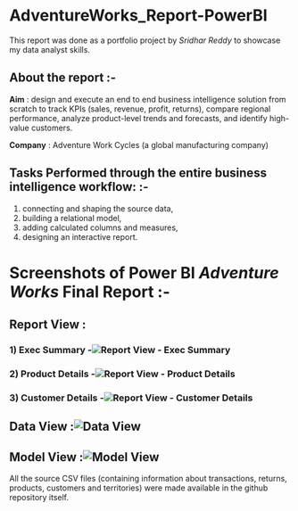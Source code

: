 # AdventureWorks_Report-PowerBI

This report was done as a portfolio project by *Sridhar Reddy* to showcase my data analyst skills.

## About the report :-

**Aim** : design and execute an end to end business intelligence solution from scratch to track KPIs (sales, revenue, profit, returns), compare regional 
performance, analyze product-level trends and forecasts, and identify high-value customers.

**Company** : Adventure Work Cycles (a global manufacturing company)


## Tasks Performed through the entire business intelligence workflow: :-

1) connecting and shaping the source data, 
2) building a relational model, 
3) adding calculated columns and measures, 
4) designing an interactive report.

# Screenshots of Power BI *Adventure Works* Final Report :-

## Report View : 
### 1) Exec Summary -![Report View - Exec Summary](https://user-images.githubusercontent.com/98680598/177624493-473a841b-d3eb-4869-af60-f8ad2472761c.jpg)
### 2) Product Details -![Report View - Product Details](https://user-images.githubusercontent.com/98680598/177624533-adbba9bb-5c55-4213-b03a-62af6848fcdd.jpg)
### 3) Customer Details -![Report View - Customer Details](https://user-images.githubusercontent.com/98680598/177624552-65f6ce92-6689-4231-a07c-26c4265b9882.jpg)
## Data View :![Data View](https://user-images.githubusercontent.com/98680598/177624082-e42b7dd6-3ab8-4a2d-b735-558b7f8e78af.jpg)
## Model View :![Model View](https://user-images.githubusercontent.com/98680598/177624316-af79aea5-dd1e-4e2b-a9eb-fff3783bf7fb.jpg)

All the source CSV files (containing information about transactions, returns, products, customers and territories) were made available in the github repository itself. 
